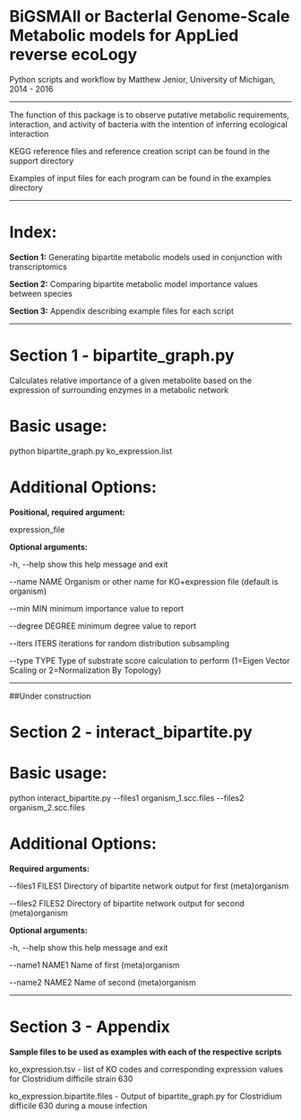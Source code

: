 BiGSMAll or BacterIal Genome-Scale Metabolic models for AppLied reverse ecoLogy
============

Python scripts and workflow by Matthew Jenior, University of Michigan, 2014 - 2016

---------------------------------------------------------------------------

The function of this package is to observe putative metabolic requirements, interaction, and activity of bacteria with the intention of inferring ecological interaction

KEGG reference files and reference creation script can be found in the support directory

Examples of input files for each program can be found in the examples directory

---------------------------------------------------------------------------

# Index:

**Section 1:**  Generating bipartite metabolic models used in conjunction with transcriptomics

**Section 2:**  Comparing bipartite metabolic model importance values between species

**Section 3:**  Appendix describing example files for each script

---------------------------------------------------------------------------

# Section 1 - bipartite_graph.py
Calculates relative importance of a given metabolite based on the expression of surrounding enzymes in a metabolic network

# Basic usage:
python bipartite_graph.py ko_expression.list

# Additional Options:
**Positional, required argument:**

expression_file

**Optional arguments:**

-h, --help		show this help message and exit

--name NAME		Organism or other name for KO+expression file (default is organism)

--min MIN		minimum importance value to report

--degree DEGREE		minimum degree value to report

--iters ITERS		iterations for random distribution subsampling

--type TYPE		Type of substrate score calculation to perform (1=Eigen Vector Scaling or 2=Normalization By Topology)

---------------------------------------------------------------------------

##Under construction

# Section 2 - interact_bipartite.py

# Basic usage:
python interact_bipartite.py --files1 organism_1.scc.files --files2 organism_2.scc.files

# Additional Options:
**Required arguments:**

--files1 FILES1		 Directory of bipartite network output for first (meta)organism

--files2 FILES2		Directory of bipartite network output for second (meta)organism

**Optional arguments:**

-h, --help		show this help message and exit

--name1 NAME1		Name of first (meta)organism

--name2 NAME2		Name of second (meta)organism


---------------------------------------------------------------------------

# Section 3 - Appendix

**Sample files to be used as examples with each of the respective scripts**

ko_expression.tsv - list of KO codes and corresponding expression values for Clostridium difficile strain 630  
 
ko_expression.bipartite.files - Output of bipartite_graph.py for Clostridium difficile 630 during a mouse infection


